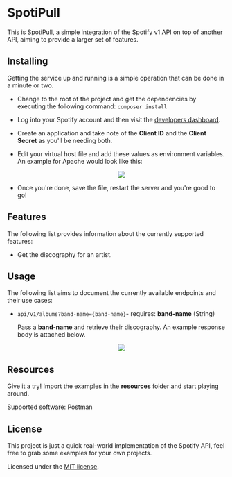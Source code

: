 SpotiPull
=========

This is SpotiPull, a simple integration of the Spotify v1 API on top of another API, aiming to provide a larger set of features.

## Installing
Getting the service up and running is a simple operation that can be done in a minute or two.

 - Change to the root of the project and get the dependencies by executing the following command: `composer install`
 - Log into your Spotify account and then visit the [developers dashboard](https://developer.spotify.com/dashboard/).
 - Create an application and take note of the **Client ID** and the **Client Secret** as you'll be needing both.
 - Edit your virtual host file and add these values as environment variables. An example for Apache would look like this:


   <div style="text-align:center"><img src="https://i.imgur.com/DHauDRa.png" /></div>
 - Once you're done, save the file, restart the server and you're good to go!

## Features
The following list provides information about the currently supported features:

 - Get the discography for an artist.

## Usage
The following list aims to document the currently available endpoints and their use cases:
 - `api/v1/albums?band-name={band-name}`- requires: **band-name** (String)

	Pass a **band-name** and retrieve their discography. An example response body is attached below.
    <div style="text-align:center"><img src="https://i.imgur.com/O9kifl8.png" /></div>

## Resources
Give it a try! Import the examples in the **resources** folder and start playing around.

Supported software: Postman

## License
This project is just a quick real-world implementation of the Spotify API, feel free to grab some examples for your own projects.

Licensed under the [MIT license](LICENSE).